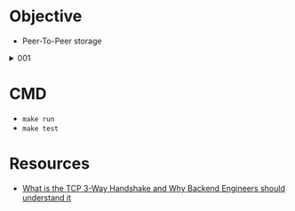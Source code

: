 # Objective
- Peer-To-Peer storage

<details>
<summary>001</summary>

# Initialize New TCP Connection with port :3000
- You need Address for listening the peers
- You need 3 way handshake for TCP Connection (Not finished)

# Structure
- ListenAndAccept(Listener)
- - startAcceptLoop (Concurrency)
- - - handleConn (Connect, handshake)

# QnA
- Goroutine for handshakeFunc inside handleConn (Concurrency?)

</details>

# CMD
- <code>make run</code>
- <code>make test</code>

# Resources
- [What is the TCP 3-Way Handshake and Why Backend Engineers should understand it](https://www.youtube.com/watch?v=bW_BILl7n0Y)